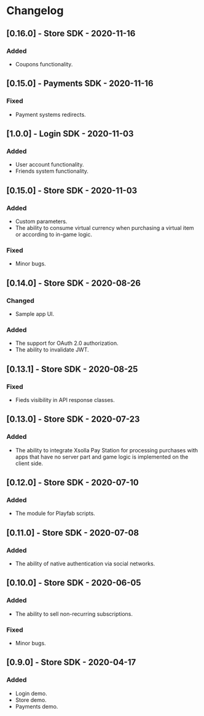 # Changelog

## [0.16.0] - Store SDK - 2020-11-16

### Added

- Coupons functionality.


## [0.15.0] - Payments SDK - 2020-11-16

### Fixed

- Payment systems redirects.


## [1.0.0] - Login SDK - 2020-11-03

### Added

- User account functionality.
- Friends system functionality.


## [0.15.0] - Store SDK - 2020-11-03

### Added

- Custom parameters.
- The ability to consume virtual currency when purchasing a virtual item or according to in-game logic.

### Fixed

- Minor bugs.


## [0.14.0] - Store SDK - 2020-08-26

### Changed

- Sample app UI.

### Added

- The support for OAuth 2.0 authorization.
- The ability to invalidate JWT.


## [0.13.1] - Store SDK - 2020-08-25

### Fixed

- Fieds visibility in API response classes.


## [0.13.0] - Store SDK - 2020-07-23

### Added

- The ability to integrate Xsolla Pay Station for processing purchases with apps that have no server part and game logic is implemented on the client side.


## [0.12.0] - Store SDK - 2020-07-10

### Added

- The module for Playfab scripts.


## [0.11.0] - Store SDK - 2020-07-08

### Added

- The ability of native authentication via social networks.


## [0.10.0] - Store SDK - 2020-06-05

### Added

- The ability to sell non-recurring subscriptions.

### Fixed

- Minor bugs.


## [0.9.0] - Store SDK - 2020-04-17

### Added

- Login demo.
- Store demo.
- Payments demo.
